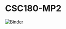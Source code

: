 # CSC180-MP2

[![Binder](https://mybinder.org/badge_logo.svg)](https://mybinder.org/v2/gh/lazertooth/CSC180-MP2/master)